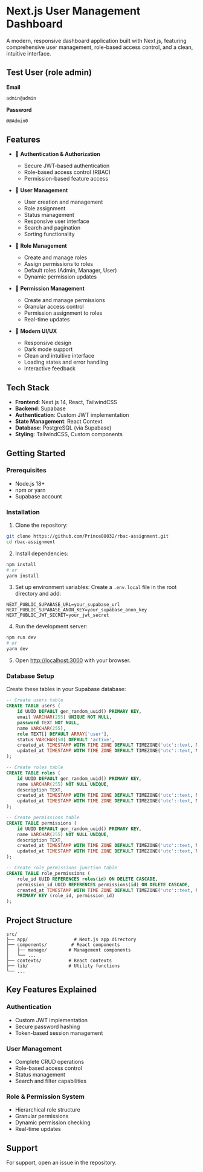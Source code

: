 # Next.js User Management Dashboard

A modern, responsive dashboard application built with Next.js, featuring comprehensive user management, role-based access control, and a clean, intuitive interface.

## Test User (role admin)
**Email**
```bash
admin@admin
```
**Password**
```bash
@@Admin0
```

## Features

- 🔐 **Authentication & Authorization**
  - Secure JWT-based authentication
  - Role-based access control (RBAC)
  - Permission-based feature access

- 👥 **User Management**
  - User creation and management
  - Role assignment
  - Status management
  - Responsive user interface
  - Search and pagination
  - Sorting functionality

- 👮 **Role Management**
  - Create and manage roles
  - Assign permissions to roles
  - Default roles (Admin, Manager, User)
  - Dynamic permission updates

- 🔑 **Permission Management**
  - Create and manage permissions
  - Granular access control
  - Permission assignment to roles
  - Real-time updates

- 🎨 **Modern UI/UX**
  - Responsive design
  - Dark mode support
  - Clean and intuitive interface
  - Loading states and error handling
  - Interactive feedback

## Tech Stack

- **Frontend**: Next.js 14, React, TailwindCSS
- **Backend**: Supabase
- **Authentication**: Custom JWT implementation
- **State Management**: React Context
- **Database**: PostgreSQL (via Supabase)
- **Styling**: TailwindCSS, Custom components

## Getting Started

### Prerequisites

- Node.js 18+ 
- npm or yarn
- Supabase account

### Installation

1. Clone the repository:
```bash
git clone https://github.com/Prince08032/rbac-assignment.git
cd rbac-assignment
```

2. Install dependencies:
```bash
npm install
# or
yarn install
```

3. Set up environment variables:
Create a `.env.local` file in the root directory and add:
```env
NEXT_PUBLIC_SUPABASE_URL=your_supabase_url
NEXT_PUBLIC_SUPABASE_ANON_KEY=your_supabase_anon_key
NEXT_PUBLIC_JWT_SECRET=your_jwt_secret
```

4. Run the development server:
```bash
npm run dev
# or
yarn dev
```

5. Open [http://localhost:3000](http://localhost:3000) with your browser.

### Database Setup

Create these tables in your Supabase database:

```sql
-- Create users table
CREATE TABLE users (
    id UUID DEFAULT gen_random_uuid() PRIMARY KEY,
    email VARCHAR(255) UNIQUE NOT NULL,
    password TEXT NOT NULL,
    name VARCHAR(255),
    role TEXT[] DEFAULT ARRAY['user'],
    status VARCHAR(50) DEFAULT 'active',
    created_at TIMESTAMP WITH TIME ZONE DEFAULT TIMEZONE('utc'::text, NOW()) NOT NULL,
    updated_at TIMESTAMP WITH TIME ZONE DEFAULT TIMEZONE('utc'::text, NOW()) NOT NULL
);

-- Create roles table
CREATE TABLE roles (
    id UUID DEFAULT gen_random_uuid() PRIMARY KEY,
    name VARCHAR(255) NOT NULL UNIQUE,
    description TEXT,
    created_at TIMESTAMP WITH TIME ZONE DEFAULT TIMEZONE('utc'::text, NOW()) NOT NULL,
    updated_at TIMESTAMP WITH TIME ZONE DEFAULT TIMEZONE('utc'::text, NOW()) NOT NULL
);

-- Create permissions table
CREATE TABLE permissions (
    id UUID DEFAULT gen_random_uuid() PRIMARY KEY,
    name VARCHAR(255) NOT NULL UNIQUE,
    description TEXT,
    created_at TIMESTAMP WITH TIME ZONE DEFAULT TIMEZONE('utc'::text, NOW()) NOT NULL,
    updated_at TIMESTAMP WITH TIME ZONE DEFAULT TIMEZONE('utc'::text, NOW()) NOT NULL
);

-- Create role_permissions junction table
CREATE TABLE role_permissions (
    role_id UUID REFERENCES roles(id) ON DELETE CASCADE,
    permission_id UUID REFERENCES permissions(id) ON DELETE CASCADE,
    created_at TIMESTAMP WITH TIME ZONE DEFAULT TIMEZONE('utc'::text, NOW()) NOT NULL,
    PRIMARY KEY (role_id, permission_id)
);
```

## Project Structure

```
src/
├── app/                 # Next.js app directory
├── components/         # React components
│   ├── manage/        # Management components
│   └── ...
├── contexts/          # React contexts
├── lib/               # Utility functions
└── ...
```

## Key Features Explained

### Authentication
- Custom JWT implementation
- Secure password hashing
- Token-based session management

### User Management
- Complete CRUD operations
- Role-based access control
- Status management
- Search and filter capabilities

### Role & Permission System
- Hierarchical role structure
- Granular permissions
- Dynamic permission checking
- Real-time updates

## Support

For support, open an issue in the repository.
